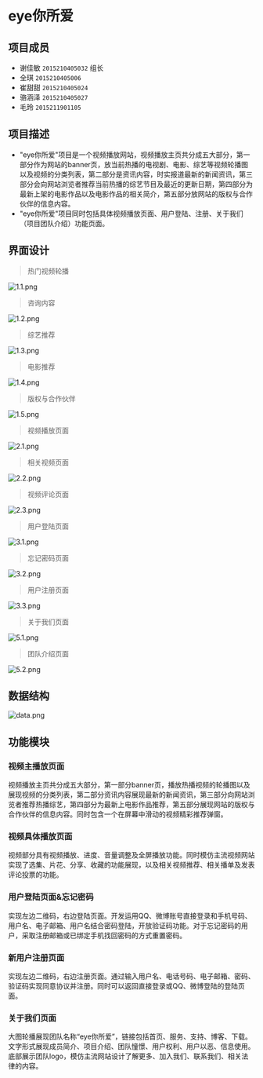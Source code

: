 eye你所爱
=========
项目成员
--------
* 谢佳敏 `2015210405032` 组长
* 全琪 `2015210405006`
* 崔甜甜 `2015210405024`
* 骆涵泽 `2015210405027`
* 毛玲  `2015211901105`

项目描述
--------
 * "eye你所爱"项目是一个视频播放网站，视频播放主页共分成五大部分，第一部分作为网站的banner页，放当前热播的电视剧、电影、综艺等视频轮播图以及视频的分类列表，第二部分是资讯内容，时实报道最新的新闻资讯，第三部分会向网站浏览者推荐当前热播的综艺节目及最近的更新日期，第四部分为最新上架的电影作品以及电影作品的相关简介，第五部分放网站的版权与合作伙伴的信息内容。
 * "eye你所爱"项目同时包括具体视频播放页面、用户登陆、注册、关于我们（项目团队介绍）功能页面。


界面设计
--------

>热门视频轮播

![1.1.png](/img/md/1.1.png "1.1.png")


>咨询内容

![1.2.png](/img/md/1.2.png "1.2.png")


>综艺推荐

![1.3.png](/img/md/1.3.png "1.3.png")


>电影推荐

![1.4.png](/img/md/1.4.png "1.4.png")


>版权与合作伙伴

![1.5.png](/img/md/1.5.png "1.5.png")


>视频播放页面

![2.1.png](/img/md/2.1.png "2.1.png")


>相关视频页面

![2.2.png](/img/md/2.2.png "2.2.png")


>视频评论页面

![2.3.png](/img/md/2.3.png "2.3.png")


>用户登陆页面

![3.1.png](/img/md/3.1.png "3.1.png")


>忘记密码页面

![3.2.png](/img/md/3.2.png "3.2.png")


>用户注册页面

![3.3.png](/img/md/3.3.png "3.3.png")


>关于我们页面

![5.1.png](/img/md/5.1.png "5.1.png")


>团队介绍页面

![5.2.png](/img/md/5.2.png "5.2.png")

数据结构
--------


![data.png](/img/md/data.png "data.png")


功能模块
--------

### 视频主播放页面
视频播放主页共分成五大部分，第一部分banner页，播放热播视频的轮播图以及展现视频的分类列表，第二部分资讯内容展现最新的新闻资讯，第三部分向网站浏览者推荐热播综艺，第四部分为最新上电影作品推荐，第五部分展现网站的版权与合作伙伴的信息内容。同时包含一个在屏幕中滑动的视频精彩推荐弹窗。


### 视频具体播放页面
视频部分具有视频播放、进度、音量调整及全屏播放功能。同时模仿主流视频网站实现了选集、片花、分享、收藏的功能展现，以及相关视频推荐、相关播单及发表评论投票的功能。


### 用户登陆页面&忘记密码
实现左边二维码，右边登陆页面。开发运用QQ、微博账号直接登录和手机号码、用户名、电子邮箱、用户名结合密码登陆，开放验证码功能。对于忘记密码的用户，采取注册邮箱或已绑定手机找回密码的方式重置密码。


### 新用户注册页面
实现左边二维码，右边注册页面。通过输入用户名、电话号码、电子邮箱、密码、验证码实现同意协议并注册。同时可以返回直接登录或QQ、微博登陆的登陆页面。


### 关于我们页面
大图轮播展现团队名称“eye你所爱”，链接包括首页、服务、支持、博客、下载。文字形式展现成员简介、项目介绍、团队憧憬、用户权利、用户以恶、信息使用。底部展示团队logo，模仿主流网站设计了解更多、加入我们、联系我们、相关法律的内容。